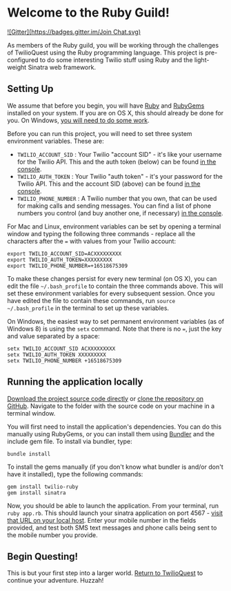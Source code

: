 # Welcome to the Ruby Guild!
[![Gitter](https://badges.gitter.im/Join Chat.svg)](https://gitter.im/twilio/starter-ruby?utm_source=badge&utm_medium=badge&utm_campaign=pr-badge&utm_content=badge)

As members of the Ruby guild, you will be working through the challenges of TwilioQuest using the Ruby programming language.  This project is pre-configured to do some interesting Twilio stuff using Ruby and the light-weight Sinatra web framework.

## Setting Up

We assume that before you begin, you will have [Ruby](http://www.ruby-lang.org/en/) and [RubyGems](http://rubygems.org/) installed on your system.  If you are on OS X, this should already be done for you.  On Windows, [you will need to do some work](https://forwardhq.com/support/installing-ruby-windows).

Before you can run this project, you will need to set three system environment variables.  These are:

* `TWILIO_ACCOUNT_SID` : Your Twilio "account SID" - it's like your username for the Twilio API.  This and the auth token (below) can be found [in the console](https://www.twilio.com/console).
* `TWILIO_AUTH_TOKEN` : Your Twilio "auth token" - it's your password for the Twilio API.  This and the account SID (above) can be found [in the console](https://www.twilio.com/console).
* `TWILIO_PHONE_NUMBER` : A Twilio number that you own, that can be used for making calls and sending messages.  You can find a list of phone numbers you control (and buy another one, if necessary) [in the console](https://www.twilio.com/console/phone-numbers/incoming).

For Mac and Linux, environment variables can be set by opening a terminal window and typing the following three commands - replace all the characters after the `=` with values from your Twilio account:

    export TWILIO_ACCOUNT_SID=ACXXXXXXXXX
    export TWILIO_AUTH_TOKEN=XXXXXXXXX
    export TWILIO_PHONE_NUMBER=+16518675309

To make these changes persist for every new terminal (on OS X), you can edit the file `~/.bash_profile` to contain the three commands above.  This will set these environment variables for every subsequent session. Once you have edited the file to contain these commands, run `source ~/.bash_profile` in the terminal to set up these variables.

On Windows, the easiest way to set permanent environment variables (as of Windows 8) is using the `setx` command.  Note that there is no `=`, just the key and value separated by a space:

    setx TWILIO_ACCOUNT_SID ACXXXXXXXXX
    setx TWILIO_AUTH_TOKEN XXXXXXXXX
    setx TWILIO_PHONE_NUMBER +16518675309

## Running the application locally

[Download the project source code directly](https://github.com/twilio/starter-ruby/archive/master.zip) or [clone the repository on GitHub](https://github.com/twilio/starter-ruby).  Navigate to the folder with the source code on your machine in a terminal window.

You will first need to install the application's dependencies.  You can do this manually using RubyGems, or you can install them using [Bundler](http://bundler.io/) and the include gem file.  To install via bundler, type:

    bundle install

To install the gems manually (if you don't know what bundler is and/or don't have it installed), type the following commands:

    gem install twilio-ruby
    gem install sinatra

Now, you should be able to launch the application.  From your terminal, run `ruby app.rb`.  This should launch your sinatra application on port 4567 - [visit that URL on your local host](http://localhost:4567/).  Enter your mobile number in the fields provided, and test both SMS text messages and phone calls being sent to the mobile number you provide.


## Begin Questing!
This is but your first step into a larger world.  [Return to TwilioQuest](http://quest.twilio.com) to continue your adventure.  Huzzah!
